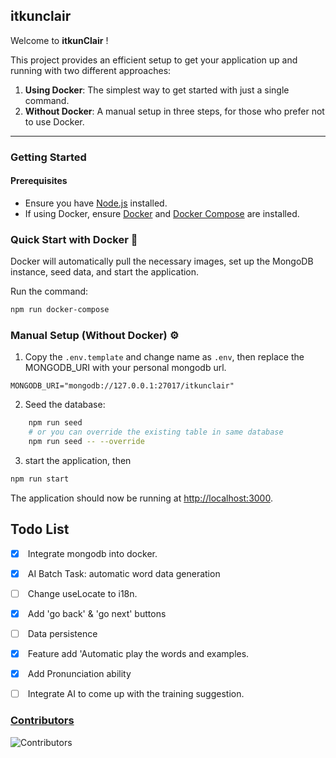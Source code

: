 ## itkunclair

Welcome to **itkunClair** !

This project provides an efficient setup to get your application up and running with two different approaches:

1. **Using Docker**: The simplest way to get started with just a single command.
2. **Without Docker**: A manual setup in three steps, for those who prefer not to use Docker.

<hr />

### Getting Started

#### Prerequisites

- Ensure you have [Node.js](https://nodejs.org/en) installed.
- If using Docker, ensure [Docker](https://www.docker.com/) and [Docker Compose](https://docs.docker.com/compose/install/) are installed.

### Quick Start with Docker 🐳

Docker will automatically pull the necessary images, set up the MongoDB instance, seed data, and start the application.

Run the command:

```bash
npm run docker-compose
```

### Manual Setup (Without Docker) ⚙️

1. Copy the `.env.template` and change name as `.env`, then replace the MONGODB_URI with your personal mongodb url.

```dotenv
MONGODB_URI="mongodb://127.0.0.1:27017/itkunclair"
```

2. Seed the database:

```bash
    npm run seed
    # or you can override the existing table in same database
    npm run seed -- --override
```

3. start the application, then

```bash
npm run start
```

The application should now be running at [http://localhost:3000](http://localhost:3000).

## Todo List

- [x] &nbsp;Integrate mongodb into docker. </br>
- [x] &nbsp;AI Batch Task: automatic word data generation </br>
- [ ] &nbsp;Change useLocate to i18n.</br>
- [x] &nbsp;Add 'go back' & 'go next' buttons </br>
- [ ] &nbsp;Data persistence </br>
- [x] &nbsp;Feature add 'Automatic play the words and examples. </br>
- [x] &nbsp;Add Pronunciation ability </br>
- [ ] &nbsp;Integrate AI to come up with the training suggestion. </br> 


### [Contributors](https://github.com/0753Lar/ItkunClair/graphs/contributors)

![Contributors](https://contrib.rocks/image?repo=0753Lar/ItkunClair)
